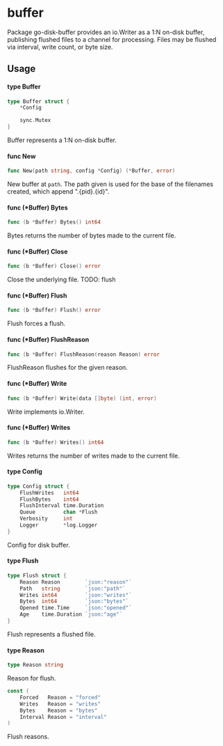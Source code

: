 # buffer

Package go-disk-buffer provides an io.Writer as a 1:N on-disk buffer, publishing
flushed files to a channel for processing. Files may be flushed via interval, write count, or byte size.

## Usage

#### type Buffer

```go
type Buffer struct {
	*Config

	sync.Mutex
}
```

Buffer represents a 1:N on-disk buffer.

#### func  New

```go
func New(path string, config *Config) (*Buffer, error)
```
New buffer at `path`. The path given is used for the base of the filenames
created, which append ".{pid}.{id}".

#### func (*Buffer) Bytes

```go
func (b *Buffer) Bytes() int64
```
Bytes returns the number of bytes made to the current file.

#### func (*Buffer) Close

```go
func (b *Buffer) Close() error
```
Close the underlying file. TODO: flush

#### func (*Buffer) Flush

```go
func (b *Buffer) Flush() error
```
Flush forces a flush.

#### func (*Buffer) FlushReason

```go
func (b *Buffer) FlushReason(reason Reason) error
```
FlushReason flushes for the given reason.

#### func (*Buffer) Write

```go
func (b *Buffer) Write(data []byte) (int, error)
```
Write implements io.Writer.

#### func (*Buffer) Writes

```go
func (b *Buffer) Writes() int64
```
Writes returns the number of writes made to the current file.

#### type Config

```go
type Config struct {
	FlushWrites   int64
	FlushBytes    int64
	FlushInterval time.Duration
	Queue         chan *Flush
	Verbosity     int
	Logger        *log.Logger
}
```

Config for disk buffer.

#### type Flush

```go
type Flush struct {
	Reason Reason        `json:"reason"`
	Path   string        `json:"path"`
	Writes int64         `json:"writes"`
	Bytes  int64         `json:"bytes"`
	Opened time.Time     `json:"opened"`
	Age    time.Duration `json:"age"`
}
```

Flush represents a flushed file.

#### type Reason

```go
type Reason string
```

Reason for flush.

```go
const (
	Forced   Reason = "forced"
	Writes   Reason = "writes"
	Bytes    Reason = "bytes"
	Interval Reason = "interval"
)
```
Flush reasons.
